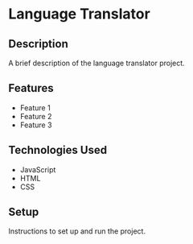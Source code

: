 # Language Translator

## Description

A brief description of the language translator project.

## Features

- Feature 1
- Feature 2
- Feature 3

## Technologies Used

- JavaScript
- HTML
- CSS

## Setup

Instructions to set up and run the project.

